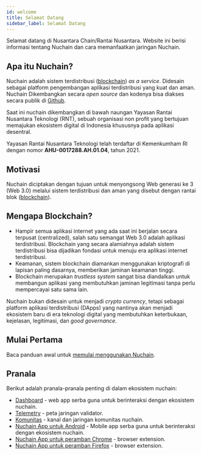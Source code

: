 ```yaml
---
id: welcome
title: Selamat Datang
sidebar_label: Selamat Datang
---
```


Selamat datang di Nusantara Chain/Rantai Nusantara. Website ini berisi informasi tentang Nuchain dan
cara memanfaatkan jaringan Nuchain.

## Apa itu Nuchain?

Nuchain adalah sistem terdistribusi ([blockchain](https://id.wikipedia.org/wiki/Rantai_blok)) _as a
service_. Didesain sebagai platform pengembangan aplikasi terdistribusi yang kuat dan aman. Nuchain
Dikembangkan secara _open source_ dan kodenya bisa diakses secara publik di
[Github](https://github.com/nusantarachain).

Saat ini nuchain dikembangkan di bawah naungan Yayasan Rantai Nusantara Teknologi (RNT), sebuah
organisasi non profit yang bertujuan memajukan ekosistem digital di Indonesia khususnya pada
aplikasi desentral.

Yayasan Rantai Nusantara Teknologi telah terdaftar di Kemenkumham RI dengan nomor
**AHU-0017288.AH.01.04**, tahun 2021.

## Motivasi

Nuchain diciptakan dengan tujuan untuk menyongsong Web generasi ke 3 (Web 3.0) melalui sistem
terdistribusi dan aman yang disebut dengan rantai blok
([blockchain](https://id.wikipedia.org/wiki/Rantai_blok)).

## Mengapa Blockchain?

- Hampir semua aplikasi internet yang ada saat ini berjalan secara terpusat (centralized), salah
  satu semangat Web 3.0 adalah aplikasi terdistribusi. Blockchain yang secara alamiahnya adalah
  sistem terdistribusi bisa dijadikan fondasi untuk menuju era aplikasi internet terdistribusi.
- Keamanan, sistem blockchain diamankan menggunakan kriptografi di lapisan paling dasarnya,
  memberikan jaminan keamanan tinggi.
- Blockchain merupakan _trustless system_ sangat bisa diandalkan untuk membangun aplikasi yang
  membutuhkan jaminan legitimasi tanpa perlu mempercayai satu sama lain.

Nuchain bukan didesain untuk menjadi _crypto currency_, tetapi sebagai platform aplikasi
terdistribusi (DApps) yang nantinya akan menjadi ekosistem baru di era teknologi digital yang
membutuhkan keterbukaan, kejelasan, legitimasi, dan _good governance_.

## Mulai Pertama

Baca panduan awal untuk [memulai menggunakan Nuchain](../learn/main).

## Pranala

Berikut adalah pranala-pranala penting di dalam ekosistem nuchain:

- [Dashboard](https://dashboard.nuchain.network/) - web app serba guna untuk berinteraksi dengan
  ekosistem nuchain.
- [Telemetry](https://telemetry.nuchain.network/#/Nuchain) - peta jaringan validator.
- [Komunitas](community) - kanal dan jaringan komunitas nuchain.
- [Nuchain App untuk Android](https://play.google.com/store/apps/details?id=network.nuchain.app) -
  Mobile app serba guna untuk berinteraksi dengan ekosistem nuchain.
- [Nuchain App untuk peramban Chrome](https://chrome.google.com/webstore/detail/nuchain-app/hfcdboaniimgkememgmilhmnkdgggkne) -
  browser extension.
- [Nuchain App untuk peramban Firefox](https://addons.mozilla.org/en-US/firefox/addon/nuchain-app/) -
  browser extension.
